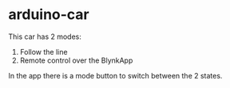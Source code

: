 # arduino-car

This car has 2 modes:
1. Follow the line
2. Remote control over the BlynkApp

In the app there is a mode button to switch between the 2 states.
